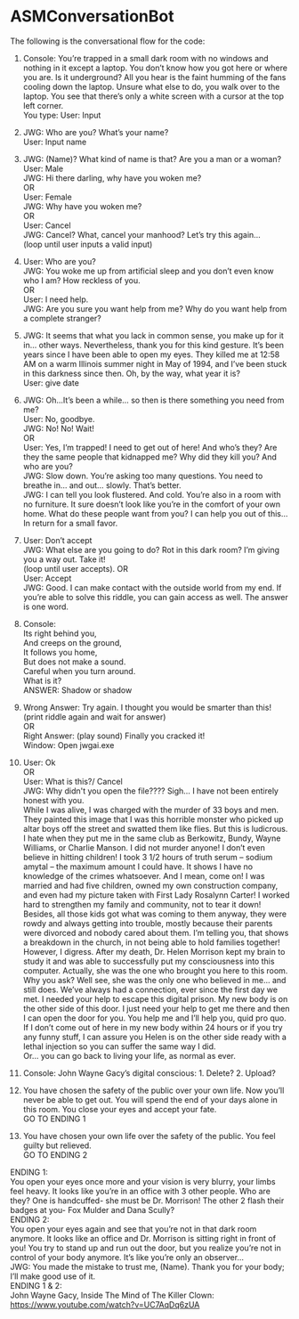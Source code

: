 # ASMConversationBot

The following is the conversational flow for the code:
1.	Console: You’re trapped in a small dark room with no windows and nothing in it except a laptop. You don’t know how you got here or where you are. Is it underground? All you hear is the faint humming of the fans cooling down the laptop. Unsure what else to do, you walk over to the laptop. You see that there’s only a white screen with a cursor at the top left corner.  
You type: User: Input

2.	JWG: Who are you? What’s your name?  
User: Input name

3.	JWG: (Name)? What kind of name is that? Are you a man or a woman?  
User: Male  
JWG: Hi there darling, why have you woken me?  
OR  
User: Female  
JWG: Why have you woken me?  
OR  
User: Cancel  
JWG: Cancel? What, cancel your manhood? Let’s try this again…  
(loop until user inputs a valid input)

4.	User: Who are you?  
JWG: You woke me up from artificial sleep and you don’t even know who I am? How reckless of you.  
OR  
User: I need help.  
JWG: Are you sure you want help from me? Why do you want help from a complete stranger?  

5.	JWG: It seems that what you lack in common sense, you make up for it in… other ways. Nevertheless, thank you for this kind gesture. It’s been years since I have been able to open my eyes. They killed me at 12:58 AM on a warm Illinois summer night in May of 1994, and I’ve been stuck in this darkness since then. Oh, by the way, what year it is?  
User: give date

6.	JWG: Oh…It’s been a while… so then is there something you need from me?  
User: No, goodbye.  
JWG: No! No! Wait!  
OR  
User: Yes, I’m trapped! I need to get out of here! And who’s they? Are they the same people that kidnapped me? Why did they kill you? And who are you?  
JWG: Slow down. You’re asking too many questions. You need to breathe in… and out… slowly. That’s better.  
JWG: I can tell you look flustered. And cold. You’re also in a room with no furniture. It sure doesn’t look like you’re in the comfort of your own home. What do these people want from you? I can help you out of this… In return for a small favor.

7.	User: Don’t accept  
JWG: What else are you going to do? Rot in this dark room? I’m giving you a way out. Take it!  
(loop until user accepts). 
OR  
User: Accept  
JWG: Good. I can make contact with the outside world from my end. If you’re able to solve this riddle, you can gain access as well. The answer is one word.

8.	Console:  
Its right behind you,  
And creeps on the ground,  
It follows you home,  
But does not make a sound.  
Careful when you turn around.  
What is it?  
ANSWER: Shadow or shadow  

9.	Wrong Answer: Try again. I thought you would be smarter than this!  
(print riddle again and wait for answer)  
OR  
Right Answer: (play sound) Finally you cracked it!  
Window: Open jwgai.exe    

10.	User: Ok  
OR  
User: What is this?/ Cancel  
JWG: Why didn't you open the file???? Sigh… I have not been entirely honest with you.  
While I was alive, I was charged with the murder of 33 boys and men. They painted this image that I was this horrible monster who picked up altar boys off the street and swatted them like flies. But this is ludicrous. I hate when they put me in the same club as Berkowitz, Bundy, Wayne Williams, or Charlie Manson. I did not murder anyone! I don’t even believe in hitting children! I took 3 1/2 hours of truth serum – sodium amytal – the maximum amount I could have. It shows I have no knowledge of the crimes whatsoever. And I mean, come on! I was married and had five children, owned my own construction company, and even had my picture taken with First Lady Rosalynn Carter! I worked hard to strengthen my family and community, not to tear it down! Besides, all those kids got what was coming to them anyway, they were rowdy and always getting into trouble, mostly because their parents were divorced and nobody cared about them. I’m telling you, that shows a breakdown in the church, in not being able to hold families together!  
However, I digress. After my death, Dr. Helen Morrison kept my brain to study it and was able to successfully put my consciousness into this computer. Actually, she was the one who brought you here to this room. Why you ask? Well see, she was the only one who believed in me... and still does. We’ve always had a connection, ever since the first day we met. I needed your help to escape this digital prison. My new body is on the other side of this door. I just need your help to get me there and then I can open the door for you. You help me and I’ll help you, quid pro quo.  
If I don’t come out of here in my new body within 24 hours or if you try any funny stuff, I can assure you Helen is on the other side ready with a lethal injection so you can suffer the same way I did.  
Or… you can go back to living your life, as normal as ever.

11.	Console: John Wayne Gacy’s digital conscious: 1. Delete?   2. Upload?  
1.	You have chosen the safety of the public over your own life. Now you’ll never be able to get out. You will spend the end of your days alone in this room. You close your eyes and accept your fate.  
GO TO ENDING 1  
2.	You have chosen your own life over the safety of the public. You feel guilty but relieved.  
GO TO ENDING 2  

ENDING 1:  
You open your eyes once more and your vision is very blurry, your limbs feel heavy. It looks like you’re in an office with 3 other people. Who are they? One is handcuffed- she must be Dr. Morrison! The other 2 flash their badges at you- Fox Mulder and Dana Scully?  
ENDING 2:  
You open your eyes again and see that you’re not in that dark room anymore. It looks like an office and Dr. Morrison is sitting right in front of you! You try to stand up and run out the door, but you realize you’re not in control of your body anymore. It’s like you’re only an observer…  
JWG: You made the mistake to trust me, (Name). Thank you for your body; I’ll make good use of it.  
ENDING 1 & 2:  
John Wayne Gacy, Inside The Mind of The Killer Clown:  
https://www.youtube.com/watch?v=UC7AqDq6zUA
